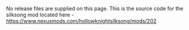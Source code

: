 No release files are supplied on this page.
This is the source code for the silksong mod located here - https://www.nexusmods.com/hollowknightsilksong/mods/202
